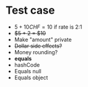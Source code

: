 # Test case

- $5 + 10 CHF = 10$ if rate is 2:1
- ~~$5 * 2 = $10~~
- Make "amount" private
- ~~Dollar side effects?~~
- Money rounding?
- **equals**
- hashCode
- Equals null
- Equals object
